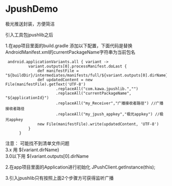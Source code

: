 # JpushDemo
极光推送封装，方便简洁


引入工具包jpushlib之后

1.在app项目里面的build.gradle 添加以下配置，下面代码是替换AndroidManifest.xml的currentPackageName字符串为当前包名
 ```
  android.applicationVariants.all { variant ->
           variant.outputs[0].processManifest.doLast {
               def manifestFile = "${buildDir}/intermediates/manifests/full/${variant.outputs[0].dirName}/AndroidManifest.xml"
               def updatedContent = new File(manifestFile).getText('UTF-8')
                       .replaceAll("com.kawa.jpushlib.","")
                       .replaceAll("currentPackageName", "${applicationId}")
                       .replaceAll("my_Receiver","广播接收者路径") //广播接收者路径
                       .replaceAll("my_jpush_appkey","极光appkey") //极光appkey
               new File(manifestFile).write(updatedContent, 'UTF-8')
           }
       }
 ```

注意： 可能找不到清单文件问题  
  3.x 用 ${variant.dirName}  
  3.0以下用 ${variant.outputs[0].dirName


2.在app项目里面的Application进行初始化
                JPushClient.getInstance(this);
                
                
3.引入jpushlib只有按照上面2个步骤方可获得监听广播

